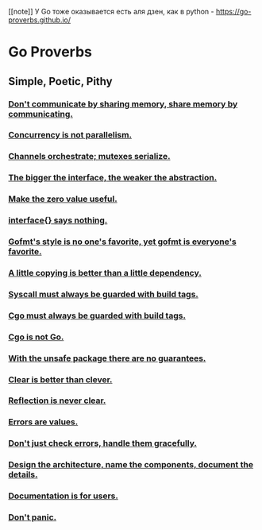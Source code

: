 [[note]]
У Go тоже оказывается есть аля дзен, как в python - https://go-proverbs.github.io/
# Go Proverbs

## Simple, Poetic, Pithy

### [Don't communicate by sharing memory, share memory by communicating.](https://www.youtube.com/watch?v=PAAkCSZUG1c&t=2m48s)

### [Concurrency is not parallelism.](https://www.youtube.com/watch?v=PAAkCSZUG1c&t=3m42s)

### [Channels orchestrate; mutexes serialize.](https://www.youtube.com/watch?v=PAAkCSZUG1c&t=4m20s)

### [The bigger the interface, the weaker the abstraction.](https://www.youtube.com/watch?v=PAAkCSZUG1c&t=5m17s)

### [Make the zero value useful.](https://www.youtube.com/watch?v=PAAkCSZUG1c&t=6m25s)

### [interface{} says nothing.](https://www.youtube.com/watch?v=PAAkCSZUG1c&t=7m36s)

### [Gofmt's style is no one's favorite, yet gofmt is everyone's favorite.](https://www.youtube.com/watch?v=PAAkCSZUG1c&t=8m43s)

### [A little copying is better than a little dependency.](https://www.youtube.com/watch?v=PAAkCSZUG1c&t=9m28s)

### [Syscall must always be guarded with build tags.](https://www.youtube.com/watch?v=PAAkCSZUG1c&t=11m10s)

### [Cgo must always be guarded with build tags.](https://www.youtube.com/watch?v=PAAkCSZUG1c&t=11m53s)

### [Cgo is not Go.](https://www.youtube.com/watch?v=PAAkCSZUG1c&t=12m37s)

### [With the unsafe package there are no guarantees.](https://www.youtube.com/watch?v=PAAkCSZUG1c&t=13m49s)

### [Clear is better than clever.](https://www.youtube.com/watch?v=PAAkCSZUG1c&t=14m35s)

### [Reflection is never clear.](https://www.youtube.com/watch?v=PAAkCSZUG1c&t=15m22s)

### [Errors are values.](https://www.youtube.com/watch?v=PAAkCSZUG1c&t=16m13s)

### [Don't just check errors, handle them gracefully.](https://www.youtube.com/watch?v=PAAkCSZUG1c&t=17m25s)

### [Design the architecture, name the components, document the details.](https://www.youtube.com/watch?v=PAAkCSZUG1c&t=18m09s)

### [Documentation is for users.](https://www.youtube.com/watch?v=PAAkCSZUG1c&t=19m07s)

### [Don't panic.](https://go.dev/wiki/CodeReviewComments#dont-panic)
